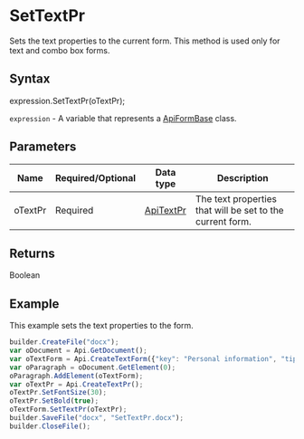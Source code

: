 # SetTextPr

Sets the text properties to the current form. This method is used only for text and combo box forms.

## Syntax

expression.SetTextPr(oTextPr);

`expression` - A variable that represents a [ApiFormBase](../ApiFormBase.md) class.

## Parameters

| **Name** | **Required/Optional** | **Data type** | **Description** |
| ------------- | ------------- | ------------- | ------------- |
| oTextPr | Required | [ApiTextPr](../../ApiTextPr/ApiTextPr.md) | The text properties that will be set to the current form. |

## Returns

Boolean

## Example

This example sets the text properties to the form.

```javascript
builder.CreateFile("docx");
var oDocument = Api.GetDocument();
var oTextForm = Api.CreateTextForm({"key": "Personal information", "tip": "Enter your first name", "required": true, "placeholder": "First name", "comb": true, "maxCharacters": 10, "cellWidth": 3, "multiLine": false, "autoFit": false});
var oParagraph = oDocument.GetElement(0);
oParagraph.AddElement(oTextForm);
var oTextPr = Api.CreateTextPr();
oTextPr.SetFontSize(30);
oTextPr.SetBold(true);
oTextForm.SetTextPr(oTextPr);
builder.SaveFile("docx", "SetTextPr.docx");
builder.CloseFile();
```